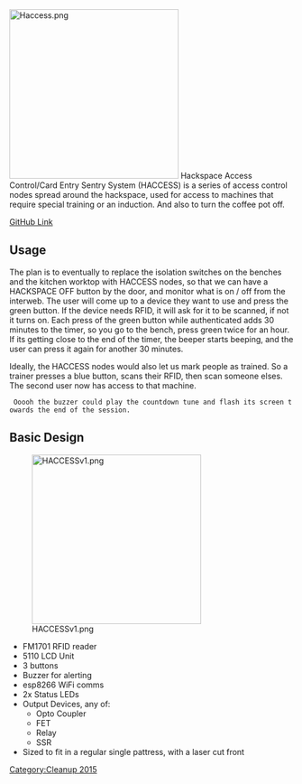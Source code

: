 <img src="Haccess.png" title="fig:Haccess.png" width="300" alt="Haccess.png" />
Hackspace Access Control/Card Entry Sentry System (HACCESS) is a series
of access control nodes spread around the hackspace, used for access to
machines that require special training or an induction. And also to turn
the coffee pot off.

[GitHub Link](https://github.com/thinkl33t/HACCESS)

Usage
-----

The plan is to eventually to replace the isolation switches on the
benches and the kitchen worktop with HACCESS nodes, so that we can have
a HACKSPACE OFF button by the door, and monitor what is on / off from
the interweb. The user will come up to a device they want to use and
press the green button. If the device needs RFID, it will ask for it to
be scanned, if not it turns on. Each press of the green button while
authenticated adds 30 minutes to the timer, so you go to the bench,
press green twice for an hour. If its getting close to the end of the
timer, the beeper starts beeping, and the user can press it again for
another 30 minutes.

Ideally, the HACCESS nodes would also let us mark people as trained. So
a trainer presses a blue button, scans their RFID, then scan someone
elses. The second user now has access to that machine.

<parag0n>` Ooooh the buzzer could play the countdown tune and flash its screen towards the end of the session.`

Basic Design
------------

<figure>
<img src="HACCESSv1.png" title="HACCESSv1.png" width="300" alt="HACCESSv1.png" /><figcaption aria-hidden="true">HACCESSv1.png</figcaption>
</figure>

-   FM1701 RFID reader
-   5110 LCD Unit
-   3 buttons
-   Buzzer for alerting
-   esp8266 WiFi comms
-   2x Status LEDs
-   Output Devices, any of:
    -   Opto Coupler
    -   FET
    -   Relay
    -   SSR
-   Sized to fit in a regular single pattress, with a laser cut front

[Category:Cleanup 2015](Category:Cleanup_2015 "wikilink")